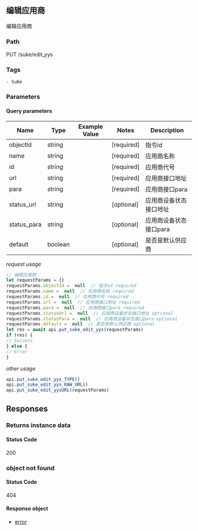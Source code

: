 ## 编辑应用商

编辑应用商
### Path
PUT /suke/edit_yys

### Tags
    - SuKe
### Parameters

#### Query parameters

| Name | Type | Example Value | Notes | Description |
| ---- | ---- | ------------- | -------- | ----------- |
| objectId | string |  |  [required]  | 指令id |
| name | string |  |  [required]  | 应用商名称 |
| id | string |  |  [required]  | 应用商代号 |
| url | string |  |  [required]  | 应用商接口地址 |
| para | string |  |  [required]  | 应用商接口para |
| status_url | string |  |  [optional]  | 应用商设备状态接口地址 |
| status_para | string |  |  [optional]  | 应用商设备状态接口para |
| default | boolean |  |  [optional]  | 是否是默认供应商 |

*request usage*
```javascript
// 编辑应用商
let requestParams = {}
requestParams.objectId =  null  // 指令id required
requestParams.name =  null  // 应用商名称 required
requestParams.id =  null  // 应用商代号 required
requestParams.url =  null  // 应用商接口地址 required
requestParams.para =  null  // 应用商接口para required
requestParams.statusUrl =  null  // 应用商设备状态接口地址 optional
requestParams.statusPara =  null  // 应用商设备状态接口para optional
requestParams.default =  null  // 是否是默认供应商 optional
let res = await api.put_suke_edit_yys(requestParams)
if (res) {
// Success
} else {
// Error
}
```
*other usage*
```javascript
api.put_suke_edit_yys_TYPE()
api.put_suke_edit_yys_RAW_URL()
api.put_suke_edit_yysURL(requestParams)
```

## Responses
### Returns instance data

#### Status Code
200



### object not found

#### Status Code
404


#### Response object
* [error](../models/error.md)

